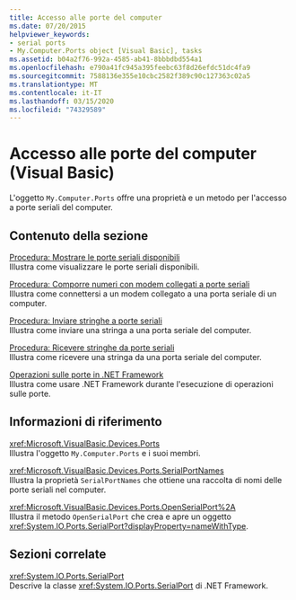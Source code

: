 ```yaml
---
title: Accesso alle porte del computer
ms.date: 07/20/2015
helpviewer_keywords:
- serial ports
- My.Computer.Ports object [Visual Basic], tasks
ms.assetid: b04a2f76-992a-4585-ab41-8bbbdbd554a1
ms.openlocfilehash: e790a41fc945a395feebc63f8d26efdc51dc4fa9
ms.sourcegitcommit: 7588136e355e10cbc2582f389c90c127363c02a5
ms.translationtype: MT
ms.contentlocale: it-IT
ms.lasthandoff: 03/15/2020
ms.locfileid: "74329589"
---
```

# <a name="accessing-the-computers-ports-visual-basic"></a>Accesso alle porte del computer (Visual Basic)

L'oggetto `My.Computer.Ports` offre una proprietà e un metodo per l'accesso a porte seriali del computer.  
  
## <a name="in-this-section"></a>Contenuto della sezione  

 [Procedura: Mostrare le porte seriali disponibili](../../../../visual-basic/developing-apps/programming/computer-resources/how-to-show-available-serial-ports.md)  
 Illustra come visualizzare le porte seriali disponibili.  
  
 [Procedura: Comporre numeri con modem collegati a porte seriali](../../../../visual-basic/developing-apps/programming/computer-resources/how-to-dial-modems-attached-to-serial-ports.md)  
 Illustra come connettersi a un modem collegato a una porta seriale di un computer.  
  
 [Procedura: Inviare stringhe a porte seriali](../../../../visual-basic/developing-apps/programming/computer-resources/how-to-send-strings-to-serial-ports.md)  
 Illustra come inviare una stringa a una porta seriale del computer.  
  
 [Procedura: Ricevere stringhe da porte seriali](../../../../visual-basic/developing-apps/programming/computer-resources/how-to-receive-strings-from-serial-ports.md)  
 Illustra come ricevere una stringa da una porta seriale del computer.  
  
 [Operazioni sulle porte in .NET Framework](../../../../visual-basic/developing-apps/programming/computer-resources/port-operations-in-the-net-framework.md)  
 Illustra come usare .NET Framework durante l'esecuzione di operazioni sulle porte.  
  
## <a name="reference"></a>Informazioni di riferimento  

 <xref:Microsoft.VisualBasic.Devices.Ports>  
 Illustra l'oggetto `My.Computer.Ports` e i suoi membri.  
  
 <xref:Microsoft.VisualBasic.Devices.Ports.SerialPortNames>  
 Illustra la proprietà `SerialPortNames` che ottiene una raccolta di nomi delle porte seriali nel computer.  
  
 <xref:Microsoft.VisualBasic.Devices.Ports.OpenSerialPort%2A>  
 Illustra il metodo `OpenSerialPort` che crea e apre un oggetto <xref:System.IO.Ports.SerialPort?displayProperty=nameWithType>.  
  
## <a name="related-sections"></a>Sezioni correlate  

 <xref:System.IO.Ports.SerialPort>  
 Descrive la classe <xref:System.IO.Ports.SerialPort> di .NET Framework.
